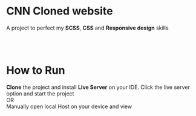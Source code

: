 <h1>CNN Cloned website</h1>
<p>A project to perfect my <b>SCSS</b>, <b>CSS</b> and <b>Responsive design</b> skills</p><br><br>
<h1>How to Run</h1>
<p><b>Clone</b> the project and install <b>Live Server</b> on your IDE. Click the live server option and start the project<br>OR<br>Manually open local Host on your device and view</p>

